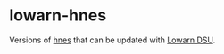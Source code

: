 # lowarn-hnes

Versions of [hnes](https://github.com/dbousamra/hnes) that can be updated with [Lowarn DSU](https://github.com/lowarn-dsu/lowarn).
